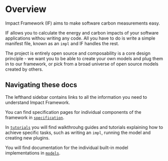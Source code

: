# Overview

Impact Framework (IF) aims to make software carbon measurements easy.

IF allows you to calculate the energy and carbon impacts of your software applications withou writing any code. All you have to do is write a simple manifest file, known as an `impl` and IF handles the rest.

The project is entirely open source and composability is a core design principle - we want you to be able to create your own models and plug them in to our framework, or pick from a broad universe of open source models created by others.

## Navigating these docs

The lefthand sidebar contains links to all the information you need to understand Impact Framework. 

You can find specification pages for individual components of the framework in [`specification`](./specification/). 

In [`tutorials`](./tutorials) you will find walkthrouhg guides and tutorials explaining how to achieve specific tasks, such as writing an `impl`, running the model and creating new plugins. 

You will find documentation for the individual built-in model implementations in [`models`](./05-models/).

